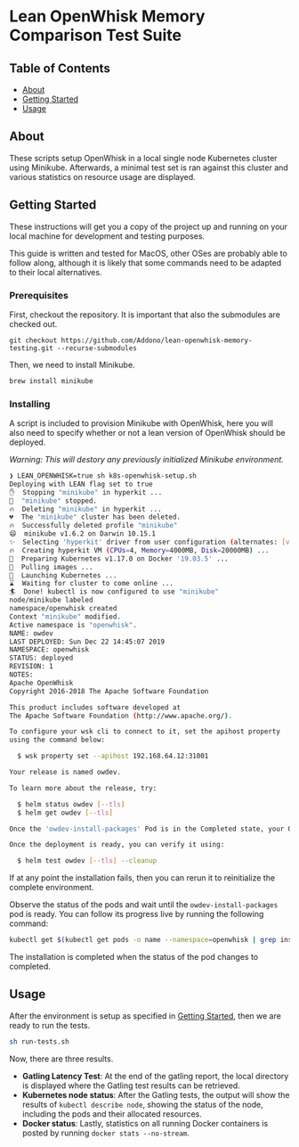 # Lean OpenWhisk Memory Comparison Test Suite

## Table of Contents
+ [About](#about)
+ [Getting Started](#getting_started)
+ [Usage](#usage)

## About<a name = "about"></a>
These scripts setup OpenWhisk in a local single node Kubernetes cluster using Minikube. Afterwards, a minimal test set is ran against this cluster and various statistics on resource usage are displayed.

## Getting Started<a name = "getting_started"></a>
These instructions will get you a copy of the project up and running on your local machine for development and testing purposes.

This guide is written and tested for MacOS, other OSes are probably able to follow along, although it is likely that some commands need to be adapted to their local alternatives.

### Prerequisites

First, checkout the repository. It is important that also the submodules are  checked out.
```
git checkout https://github.com/Addono/lean-openwhisk-memory-testing.git --recurse-submodules
```

Then, we need to install Minikube.
```bash
brew install minikube
```

### Installing

A script is included to provision Minikube with OpenWhisk, here you will also need to specify whether or not a lean version of OpenWhisk should be deployed.

*Warning: This will destory any previously initialized Minikube environment.*

```bash
❯ LEAN_OPENWHISK=true sh k8s-openwhisk-setup.sh
Deploying with LEAN flag set to true
✋  Stopping "minikube" in hyperkit ...
🛑  "minikube" stopped.
🔥  Deleting "minikube" in hyperkit ...
💔  The "minikube" cluster has been deleted.
🔥  Successfully deleted profile "minikube"
😄  minikube v1.6.2 on Darwin 10.15.1
✨  Selecting 'hyperkit' driver from user configuration (alternates: [virtualbox])
🔥  Creating hyperkit VM (CPUs=4, Memory=4000MB, Disk=20000MB) ...
🐳  Preparing Kubernetes v1.17.0 on Docker '19.03.5' ...
🚜  Pulling images ...
🚀  Launching Kubernetes ...
⌛  Waiting for cluster to come online ...
🏄  Done! kubectl is now configured to use "minikube"
node/minikube labeled
namespace/openwhisk created
Context "minikube" modified.
Active namespace is "openwhisk".
NAME: owdev
LAST DEPLOYED: Sun Dec 22 14:45:07 2019
NAMESPACE: openwhisk
STATUS: deployed
REVISION: 1
NOTES:
Apache OpenWhisk
Copyright 2016-2018 The Apache Software Foundation

This product includes software developed at
The Apache Software Foundation (http://www.apache.org/).

To configure your wsk cli to connect to it, set the apihost property
using the command below:

  $ wsk property set --apihost 192.168.64.12:31001

Your release is named owdev.

To learn more about the release, try:

  $ helm status owdev [--tls]
  $ helm get owdev [--tls]

Once the 'owdev-install-packages' Pod is in the Completed state, your OpenWhisk deployment is ready to be used.

Once the deployment is ready, you can verify it using:

  $ helm test owdev [--tls] --cleanup
```

If at any point the installation fails, then you can rerun it to reinitialize the complete environment.

Observe the status of the pods and wait until the `owdev-install-packages` pod is ready. You can follow its progress live by running the following command:
```bash
kubectl get $(kubectl get pods -o name --namespace=openwhisk | grep install-packages) --namespace=openwhisk -w
```

The installation is completed when the status of the pod changes to completed.

## Usage<a name = "usage"></a>

After the environment is setup as specified in [Getting Started](#getting_started), then we are ready to run the tests.
```bash
sh run-tests.sh
```

Now, there are three results.
 * **Gatling Latency Test**: At the end of the gatling report, the local directory is displayed where the Gatling test results can be retrieved. 
 *  **Kubernetes node status**: After the Gatling tests, the output will show the results of `kubectl describe node`, showing the status of the node, including the pods and their allocated resources.
 *  **Docker status**: Lastly, statistics on all running Docker containers is posted by running `docker stats --no-stream`.